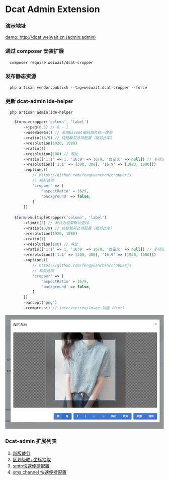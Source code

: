 # Dcat Admin Extension

### 演示地址
[demo: http://dcat.weiwait.cn (admin:admin)](http://dcat.weiwait.cn/admin/demo-distpickers/create 'user: admin psw: admin')

### 通过 composer 安装扩展
```shell
  composer require weiwait/dcat-cropper
```
### 发布静态资源
```shell
  php artisan vendor:publish --tag=weiwait.dcat-cropper --force
```

 ### 更新 dcat-admin ide-helper
```shell
  php artisan admin:ide-helper
```

```php
    $form->cropper('column', 'label')
        ->jpeg(0.5) // 0 ~ 1
        ->useBase64() // 采用base64编码图片统一提交
        ->ratio(16/9) // 快捷裁剪选项配置（裁剪比率）
        ->resolution(1920, 1080)
        ->ratio(1)
        ->resolution(100) // 等比
        ->ratio(['1:1' => 1, '16:9' => 16/9, '自定义' => null]) // 多预设
        ->resolution(['1:1' => [300, 300], '16:9' => [1920, 1080]])
        ->options([
            // https://github.com/fengyuanchen/cropperjs
            // 裁剪选项
            'cropper' => [
                'aspectRatio' = 16/9,
                'background' => false,
            ]   
        ])
    
    $form->multipleCropper('column', 'label')
        ->limit(5) // 默认为框架默认值10
        ->ratio(16/9) // 快捷裁剪选项配置（裁剪比率）
        ->resolution(1920, 1080)
        ->ratio(1)
        ->resolution(100) // 等比
        ->ratio(['1:1' => 1, '16:9' => 16/9, '自定义' => null]) // 多预设
        ->resolution(['1:1' => [300, 300], '16:9' => [1920, 1080]])
        ->options([
            // https://github.com/fengyuanchen/cropperjs
            // 裁剪选项
            'cropper' => [
                'aspectRatio' = 16/9,
                'background' => false,
            ]   
        ])
        ->accept('png')
        ->compress() // intervention/image 功能（dcat）
```

![示例图片](https://github.com/weiwait/images/blob/main/dcat-cropper.png?raw=true)

[comment]: <> (### Donate)

[comment]: <> (![示例图片]&#40;https://github.com/weiwait/images/blob/main/donate.png?raw=true&#41;)

### Dcat-admin 扩展列表
1. [新版裁剪](https://github.com/weiwait/dcat-vue)
2. [区划级联+坐标拾取](https://github.com/weiwait/dcat-distpicker)
3. [smtp快速便捷配置](https://github.com/weiwait/dcat-smtp)
4. [sms channel 快速便捷配置](https://github.com/weiwait/dcat-easy-sms)
